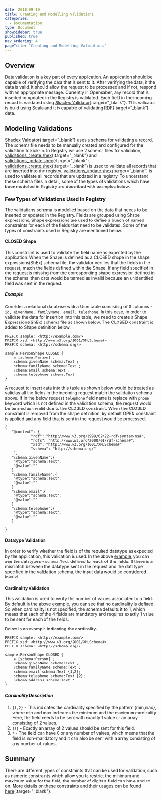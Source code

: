 ```yaml
---
date: 2018-09-10
title: Creating and Modelling Validations
categories:
  - Documentation
type: Document
showSidebar: true
published: true
nav_ordering: 4
pageTitle: "Creating and Modelling Validations"
---
```


## Overview

Data validation is a key part of every application. An application should be capable of verifying the data that is sent to it. After verifying the data, if the data is valid, it should allow the request to be processed and if not, respond with an appropriate message. Currently in Opensaber, any record that is inserted or updated in the Registry is validated. Each field in the incoming record is validated using [Shaclex Validator](http://labra.weso.es/shaclex/){:target="_blank"}. This validator is build using Scala and it is capable of validating [RDF](https://www.w3.org/RDF/){:target="_blank"} data.

## Modelling Validations

[Shaclex Validator](http://labra.weso.es/shaclex/){:target="_blank"} uses a schema for validating a record. The schema file needs to be manually created and configured for the validation to kick-in. In Registry we use 2 schema files for validation, [validations_create.shex](https://github.com/project-sunbird/open-saber/blob/master/java/registry/src/main/resources/validations_create.shex.sample){:target="_blank"} and [validations_update.shex](https://github.com/project-sunbird/open-saber/blob/master/java/registry/src/main/resources/validations_update.shex.sample){:target="_blank"}. [validations_create.shex](https://github.com/project-sunbird/open-saber/blob/master/java/registry/src/main/resources/validations_create.shex.sample){:target="_blank"} is used to validate all records that are inserted into the registry. [validations_update.shex](https://github.com/project-sunbird/open-saber/blob/master/java/registry/src/main/resources/validations_update.shex.sample){:target="_blank"} is used to validate all records that are updated in a registry. To understand these schema files in detail, some of the types of validations which have been modelled in Registry are described with examples below.

### Few Types of Validations Used in Registry

The validations schema is modelled based on the data that needs to be inserted or updated in the Registry. Fields are grouped using Shape expressions. Shape expressions are used to define a bunch of named constraints for each of the fields that need to be validated. Some of the types of constraints used in Registry are mentioned below.

#### CLOSED Shape

This constraint is used to validate the field name as expected by the application. When the Shape is defined as a CLOSED shape in the shape expressions(ShEx) schema file, the validator verifies that the fields in the request, match the fields defined within the Shape. If any field specified in the request is missing from the corresponding shape expression defined in the schema, then data would be termed as invalid because an unidentified field was sent in the request.

##### Example

Consider a relational database with a User table consisting of 5 columns - ```id, givenName, familyName, email, telephone```. In this case, in order to validate the data for insertion into this table, we need to create a Shape Expressions(ShEx) schema file as shown below. The CLOSED constraint is added to Shape definition below.

```
PREFIX sample: <http://example.com/>
PREFIX xsd: <http://www.w3.org/2001/XMLSchema#>
PREFIX schema: <http://schema.org/>

sample:PersonShape CLOSED {
    a [schema:Person] ;
    schema:givenName schema:Text ;
    schema:familyName schema:Text ;
    schema:email schema:Text ;
    schema:telephone schema:Text 
}

```

A request to insert data into this table as shown below would be treated as valid as all the fields in the incoming request match the validation schema above. If in the below request ```telephone``` field name is replace with ```phone``` keyword which is not defined in the validation schema, the request would be termed as invalid due to the CLOSED constraint. When the CLOSED constraint is removed from the shape definition, by default OPEN constraint is applied and any field that is sent in the request would be processed.

```
{
   "@context": {
            "rdf": "http://www.w3.org/1999/02/22-rdf-syntax-ns#",
            "rdfs": "http://www.w3.org/2000/01/rdf-schema#",
            "xsd": "http://www.w3.org/2001/XMLSchema#"
            "schema": "http://schema.org/"
    },
   "schema:givenName":{
	"@type":"schema:Text",
	"@value":""
   }
   "schema:familyName":{
	"@type":"schema:Text",
	"@value":""
   }
   "schema:email":{
	"@type":"schema:Text",
	"@value":""
   }
   "schema:telephone":{
	"@type":"schema:Text",
	"@value":""
   }

}

```

#### Datatype Validation

In order to verify whether the field is of the required datatype as expected by the application, this validation is used. In the above [example](#example), you can see the datatypes - ```schema:Text``` defined for each of the fields. If there is a mismatch between the datatype sent in the request and the datatype specified in the validation schema, the input data would be considered invalid.

#### Cardinality Validation

This validation is used to verify the number of values associated to a field. By default in the above [example](#example), you can see that no cardinality is defined. So when cardinality is not specified, the schema defaults it to 1, which means that each of the 4 fields are mandatory and requires exactly 1 value to be sent for each of the fields.

Below is an example indicating the cardinality.

```
PREFIX sample: <http://example.com/>
PREFIX xsd: <http://www.w3.org/2001/XMLSchema#>
PREFIX schema: <http://schema.org/>

sample:PersonShape CLOSED {
    a [schema:Person] ;
    schema:givenName schema:Text ;
    schema:familyName schema:Text ;
    schema:email schema:Text {1,2};
    schema:telephone schema:Text {2};
    schema:address schema:Text *
}

```

##### Cardinality Description

1. ```{1,2}``` - This indicates the cardinality specified by the pattern {min,max}, where min and max indicates the minimum and the maximum cardinality. Here, the field needs to be sent with exactly 1 value or an array consisting of 2 values.
2. ```{2}``` - Exactly an array of 2 values should be sent for this field.
3. ```*``` - The field can have 0 or any number of values, which means that the field is non-mandatory and it can also be sent with a array consisting of any number of values.

## Summary
 
There are different types of constraints that can be used for validation, such as numeric constraints which allow you to restrict the minimum and maximum value for the field, the number of digits a field can have and so on. More details on these constraints and their usages can be found [here](https://shex.io/shex-primer/){:target="_blank"}.


